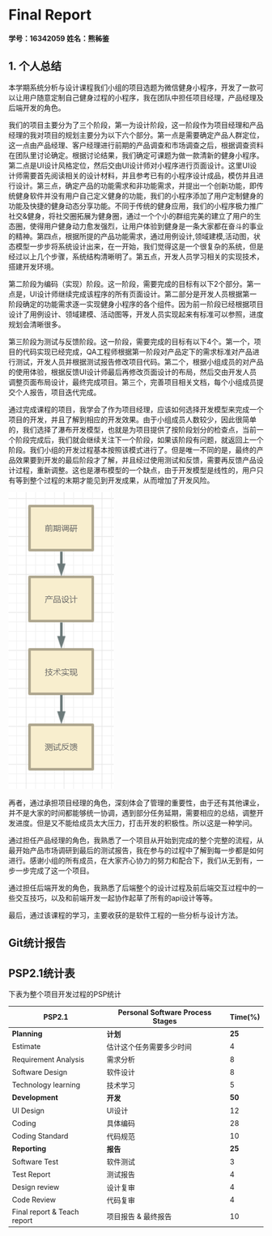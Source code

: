 # Final Report

**学号：16342059 	姓名：熊秭鉴**

## 1. 个人总结

​	本学期系统分析与设计课程我们小组的项目选题为微信健身小程序，开发了一款可以让用户随意定制自己健身过程的小程序，我在团队中担任项目经理，产品经理及后端开发的角色。

​	我们的项目主要分为了三个阶段，第一为设计阶段，这一阶段作为项目经理和产品经理的我对项目的规划主要分为以下六个部分。第一点是需要确定产品人群定位，这一点由产品经理、客户经理进行前期的产品调查和市场调查之后，根据调查资料在团队里讨论确定。根据讨论结果，我们确定可课题为做一款清新的健身小程序。第二点是UI设计风格定位，然后交由UI设计师对小程序进行页面设计。这里UI设计师需要首先阅读相关的设计材料，并且参考已有的小程序设计成品，模仿并且进行设计。第三点，确定产品的功能需求和非功能需求，并提出一个创新功能，即传统健身软件并没有用户自己定义健身的功能，我们的小程序添加了用户定制健身的功能及快捷的健身动态分享功能。不同于传统的健身应用，我们的小程序极力推广社交&健身，将社交圈拓展为健身圈，通过一个个小的群组完美的建立了用户的生态圈，使得用户健身动力愈发强烈，让用户体验到健身是一条大家都在奋斗的事业的精神。第四点，根据所提的产品功能需求，通过用例设计,领域建模,活动图，状态模型一步步将系统设计出来，在一开始，我们觉得这是一个很复杂的系统，但是经过以上几个步骤，系统结构清晰明了。第五点，开发人员学习相关的实现技术，搭建开发环境。

​	第二阶段为编码（实现）阶段。这一阶段，需要完成的目标有以下2个部分。第一点是，UI设计师继续完成该程序的所有页面设计。第二部分是开发人员根据第一阶段确定的功能需求逐一实现健身小程序的各个组件。因为前一阶段已经根据项目设计了用例设计、领域建模、活动图等，开发人员实现起来有标准可以参照，进度规划会清晰很多。

​	第三阶段为测试与反馈阶段。这一阶段，需要完成的目标有以下4个。第一个，项目的代码实现已经完成，QA工程师根据第一阶段对产品定下的需求标准对产品进行测试，开发人员并根据测试报告修改项目代码。第二个，根据小组成员的对产品的使用体验，根据反馈UI设计师最后再修改页面设计的布局，然后交由开发人员调整页面布局设计，最终完成项目。第三个，完善项目相关文档，每个小组成员提交个人报告，项目迭代完成。

​	通过完成课程的项目，我学会了作为项目经理，应该如何选择开发模型来完成一个项目的开发，并且了解到相应的开发效果。由于小组成员人数较少，因此很简单的，我们选择了瀑布开发模型，也就是为项目提供了按阶段划分的检查点，当前一个阶段完成后，我们就会继续关注下一个阶段，如果该阶段有问题，就返回上一个阶段。我们小组的开发过程基本按照该模式进行了。但是唯一不同的是，最终的产品效果要到开发的最后阶段才了解，并且经过使用测试和反馈，需要再反馈产品设计过程，重新调整。这也是瀑布模型的一个缺点，由于开发模型是线性的，用户只有等到整个过程的末期才能见到开发成果，从而增加了开发风险。

![瀑布模型](../Assets/water_model.png)

​再者，通过承担项目经理的角色，深刻体会了管理的重要性，由于还有其他课业，并不是大家的时间都能够统一协调，遇到部分任务延期，需要相应的总结，调整开发进度。但是又不能给成员太大压力，打击开发的积极性。所以这是一种学问。

​通过担任产品经理的角色，我熟悉了一个项目从开始到完成的整个完整的流程，从最开始产品市场调研到最后的测试报告，我在参与的过程中了解到每一步都是如何进行。感谢小组的所有成员，在大家齐心协力的努力和配合下，我们从无到有，一步一步完成了这一个项目。


通过担任后端开发的角色，我熟悉了后端整个的设计过程及前后端交互过程中的一些交互技巧，以及和前端开发一起协作起草了所有的api设计等等。

​	最后，通过该课程的学习，主要收获的是软件工程的一些分析与设计方法。

## Git统计报告





##  PSP2.1统计表

下表为整个项目开发过程的PSP统计



| PSP2.1                      | Personal Software Process Stages | Time(%) |
| --------------------------- | -------------------------------- | ------- |
| **Planning**                | **计划**                           | **25**  |
| Estimate                    | 估计这个任务需要多少时间                     | 4       |
| Requirement Analysis        | 需求分析                             | 8       |
| Software Design             | 软件设计                             | 8       |
| Technology learning         | 技术学习                             | 5       |
| **Development**             | **开发**                           | **50**  |
| UI Design                   | UI设计                             | 12      |
| Coding                      | 具体编码                             | 28      |
| Coding Standard             | 代码规范                             | 10      |
| **Reporting**               | **报告**                           | **25**  |
| Software Test               | 软件测试                             | 3       |
| Test Report                 | 测试报告                             | 4       |
| Design review               | 设计复审                             | 4       |
| Code Review                 | 代码复审                             | 4       |
| Final report & Teach report | 项目报告 & 最终报告                      | 10      |



